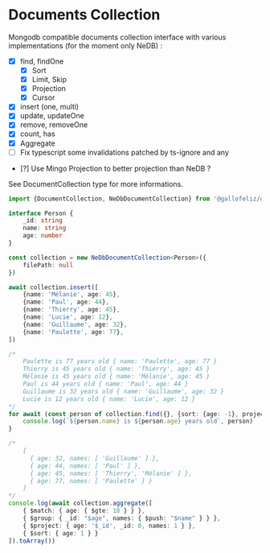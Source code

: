 # Documents Collection

Mongodb compatible documents collection interface with various implementations (for the moment only NeDB) :
- [X] find, findOne
    - [X] Sort
    - [X] Limit, Skip
    - [X] Projection
    - [X] Cursor
- [X] insert (one, multi)
- [X] update, updateOne
- [X] remove, removeOne
- [X] count, has
- [X] Aggregate
- [ ] Fix typescript some invalidations patched by ts-ignore and any
- [?] Use Mingo Projection to better projection than NeDB ?

See DocumentCollection type for more informations.

```typescript
import {DocumentCollection, NeDbDocumentCollection} from '@gallofeliz/documents-collection'

interface Person {
    _id: string
    name: string
    age: number
}

const collection = new NeDbDocumentCollection<Person>({
    filePath: null
})

await collection.insert([
    {name: 'Mélanie', age: 45},
    {name: 'Paul', age: 44},
    {name: 'Thierry', age: 45},
    {name: 'Lucie', age: 12},
    {name: 'Guillaume', age: 32},
    {name: 'Paulette', age: 77},
])

/*
    Paulette is 77 years old { name: 'Paulette', age: 77 }
    Thierry is 45 years old { name: 'Thierry', age: 45 }
    Mélanie is 45 years old { name: 'Mélanie', age: 45 }
    Paul is 44 years old { name: 'Paul', age: 44 }
    Guillaume is 32 years old { name: 'Guillaume', age: 32 }
    Lucie is 12 years old { name: 'Lucie', age: 12 }
*/
for await (const person of collection.find({}, {sort: {age: -1}, projection: { _id: 0 }})) {
    console.log(`${person.name} is ${person.age} years old`, person)
}

/*
    [
      { age: 32, names: [ 'Guillaume' ] },
      { age: 44, names: [ 'Paul' ] },
      { age: 45, names: [ 'Thierry', 'Mélanie' ] },
      { age: 77, names: [ 'Paulette' ] }
    ]
*/
console.log(await collection.aggregate([
    { $match: { age: { $gte: 18 } } },
    { $group: { _id: "$age", names: { $push: "$name" } } },
    { $project: { age: '$_id', _id: 0, names: 1 } },
    { $sort: { age: 1 } }
]).toArray())
```